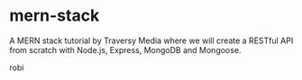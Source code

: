 # mern-stack

A MERN stack tutorial by Traversy Media where we will create a RESTful API from scratch with Node.js, Express, MongoDB and Mongoose.

robi

